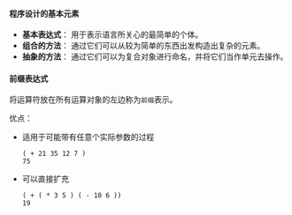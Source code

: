 #### 程序设计的基本元素

- **基本表达式**： 用于表示语言所关心的最简单的个体。
- **组合的方法**： 通过它们可以从较为简单的东西出发构造出复杂的元素。
- **抽象的方法**： 通过它们可以为复合对象进行命名，并将它们当作单元去操作。

#### 前缀表达式

将运算符放在所有运算对象的左边称为`前缀`表示。

优点：

- 适用于可能带有任意个实际参数的过程



  ```
  ( + 21 35 12 7 )
  75
  ```



- 可以直接扩充

  ```
  ( + ( * 3 5 ) ( - 10 6 ))
  19
  ```


















